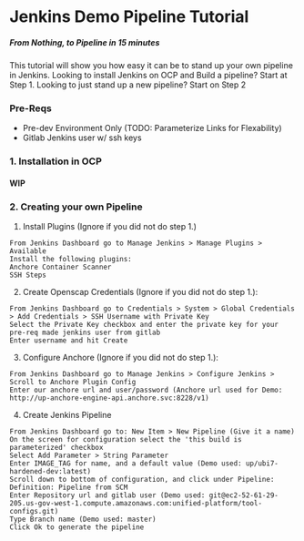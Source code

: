 # Jenkins Demo Pipeline Tutorial
##### From Nothing, to Pipeline in 15 minutes
This tutorial will show you how easy it can be to stand up your own pipeline in Jenkins.
Looking to install Jenkins on OCP and Build a pipeline? Start at Step 1.
Looking to just stand up a new pipeline? Start on Step 2
### Pre-Reqs
 - Pre-dev Environment Only (TODO: Parameterize Links for Flexability)
 - Gitlab Jenkins user w/ ssh keys

### 1. Installation in OCP
#### WIP

### 2. Creating your own Pipeline

1. Install Plugins (Ignore if you did not do step 1.)
```
From Jenkins Dashboard go to Manage Jenkins > Manage Plugins > Available
Install the following plugins:
Anchore Container Scanner
SSH Steps
```
2. Create Openscap Credentials (Ignore if you did not do step 1.):
```
From Jenkins Dashboard go to Credentials > System > Global Credentials > Add Credentials > SSH Username with Private Key
Select the Private Key checkbox and enter the private key for your pre-req made jenkins user from gitlab
Enter username and hit Create
```
3. Configure Anchore (Ignore if you did not do step 1.):
```
From Jenkins Dashboard go to Manage Jenkins > Configure Jenkins > Scroll to Anchore Plugin Config
Enter our anchore url and user/password (Anchore url used for Demo: http://up-anchore-engine-api.anchore.svc:8228/v1)
```
4. Create Jenkins Pipeline
```
From Jenkins Dashboard go to: New Item > New Pipeline (Give it a name)
On the screen for configuration select the 'this build is parameterized' checkbox
Select Add Parameter > String Parameter
Enter IMAGE_TAG for name, and a default value (Demo used: up/ubi7-hardened-dev:latest)
Scroll down to bottom of configuration, and click under Pipeline: Definition: Pipeline from SCM
Enter Repository url and gitlab user (Demo used: git@ec2-52-61-29-205.us-gov-west-1.compute.amazonaws.com:unified-platform/tool-configs.git)
Type Branch name (Demo used: master)
Click Ok to generate the pipeline
